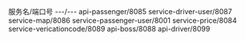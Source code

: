 服务名/端口号
---/---
api-passenger/8085
service-driver-user/8087
service-map/8086
service-passenger-user/8001
service-price/8084
service-vericationcode/8089
api-boss/8088
api-driver/8099
